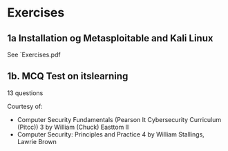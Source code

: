 # Exercises
## 1a Installation og Metasploitable and Kali Linux
See `Exercises.pdf

## 1b. MCQ Test on itslearning
13 questions

Courtesy of:
* Computer Security Fundamentals (Pearson It Cybersecurity Curriculum (Pitcc)) 3 by William (Chuck) Easttom II
* Computer Security: Principles and Practice 4 by William Stallings, Lawrie Brown
